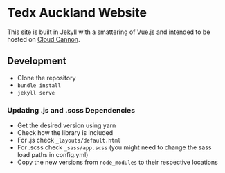 # Tedx Auckland Website

This site is built in [Jekyll](https://jekyllrb.com/) with a smattering of [Vue.js](https://vuejs.org) and intended to be hosted on [Cloud Cannon](https://cloudcannon.com/).

## Development

- Clone the repository
- `bundle install`
- `jekyll serve`

### Updating .js and .scss Dependencies

- Get the desired version using yarn
- Check how the library is included
 - For .js check `_layouts/default.html`
 - For .scss check `_sass/app.scss` (you might need to change the sass load paths in config.yml)
- Copy the new versions from `node_modules` to their respective locations 
